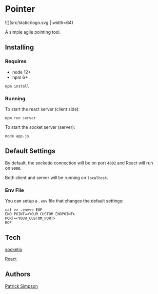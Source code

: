 # Pointer

![](src/static/logo.svg | width=64)

A simple agile pointing tool.

## Installing

### Requires 

- node 12+ 
- npm 6+

`npm install`

### Running

To start the react server (client side):

`npm run server` 

To start the socket server (server): 

`node app.js`

## Default Settings

By default, the socketio connection will be on port `4002` and React will run on `9000`.

Both client and server will be running on `localhost`.


### Env File

You can setup a `.env` file that changes the default settings:

``` shell
cat >> .env<< EOF
END_POINT=<YOUR_CUSTOM_ENDPOINT>
PORT=<YOUR_CUSTOM_PORT>
EOF
```

## Tech

[socketio](https://socket.io/)

[React](https://reactjs.org/)

## Authors

[Patrick Simpson](https://github.com/patricksimpson)
